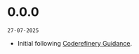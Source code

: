 # 0.0.0

`27-07-2025`

- Initial following [Coderefinery Guidance](https://coderefinery.github.io/documentation/gh_workflow/).